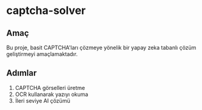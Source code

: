 # captcha-solver

## Amaç
Bu proje, basit CAPTCHA'ları çözmeye yönelik bir yapay zeka tabanlı çözüm geliştirmeyi amaçlamaktadır.

## Adımlar
1. CAPTCHA görselleri üretme
2. OCR kullanarak yazıyı okuma
3. İleri seviye AI çözümü
